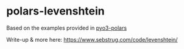 # polars-levenshtein

Based on the examples provided in [pyo3-polars](https://github.com/pola-rs/pyo3-polars/tree/main)

Write-up & more here: https://www.sebstrug.com/code/levenshtein/